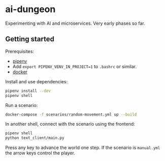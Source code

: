 # ai-dungeon

Experimenting with AI and microservices. Very early phases so far.

## Getting started

Prerequisites:

* [pipenv](https://pypi.org/project/pipenv/)
* Add `export PIPENV_VENV_IN_PROJECT=1` to `.bashrc` or similar.
* [docker](https://docs.docker.com/install/linux/docker-ce/ubuntu/)

Install and use dependencies:

```sh
pipenv install --dev
pipenv shell
```

Run a scenario:

```sh
docker-compose -f scenarios/random-movement.yml up --build
```

In another shell, connect with the scenario using the frontend:

```sh
pipenv shell
python text_client/main.py
```

Press any key to advance the world one step. If the scenario is `manual.yml` the arrow keys control the player.